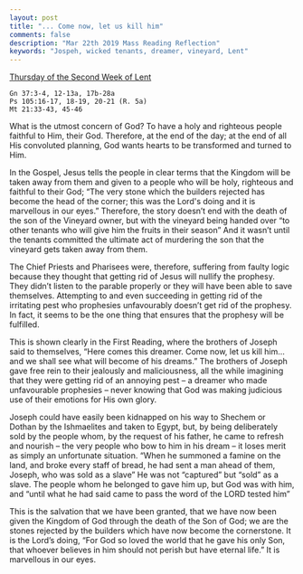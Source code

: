 ```yaml
---
layout: post
title: "... Come now, let us kill him"
comments: false
description: "Mar 22th 2019 Mass Reading Reflection"
keywords: "Jospeh, wicked tenants, dreamer, vineyard, Lent"
---
```


[Thursday of the Second Week of Lent](https://www.ewtn.com/daily-readings/?date=2019-03-22)

```
Gn 37:3-4, 12-13a, 17b-28a
Ps 105:16-17, 18-19, 20-21 (R. 5a) 
Mt 21:33-43, 45-46
```
What is the utmost concern of God? To have a holy and righteous people faithful to Him, their God. Therefore, at the end of the day; at the end of all His convoluted planning, God wants hearts to be transformed and turned to Him. 

In the Gospel, Jesus tells the people in clear terms that the Kingdom will be taken away from them and given to a people who will be holy, righteous and faithful to their God; “The very stone which the builders rejected has become the head of the corner; this was the Lord's doing and it is marvellous in our eyes.” Therefore, the story doesn’t end with the death of the son of the Vineyard owner, but with the vineyard being handed over “to other tenants who will give him the fruits in their season” And it wasn’t until the tenants committed the ultimate act of murdering the son that the vineyard gets taken away from them. 

The Chief Priests and Pharisees were, therefore, suffering from faulty logic because they thought that getting rid of Jesus will nullify the prophesy. They didn’t listen to the parable properly or they will have been able to save themselves. Attempting to and even succeeding in getting rid of the irritating pest who prophesies unfavourably doesn’t get rid of the prophesy. In fact, it seems to be the one thing that ensures that the prophesy will be fulfilled. 

This is shown clearly in the First Reading, where the brothers of Joseph said to themselves, “Here comes this dreamer. Come now, let us kill him… and we shall see what will become of his dreams.” The brothers of Joseph gave free rein to their jealously and maliciousness, all the while imagining that they were getting rid of an annoying pest – a dreamer who made unfavourable prophesies – never knowing that God was making judicious use of their emotions for His own glory.

Joseph could have easily been kidnapped on his way to Shechem or Dothan by the Ishmaelites and taken to Egypt, but, by being deliberately sold by the people whom, by the request of his father, he came to refresh and nourish – the very people who bow to him in his dream – it loses merit as simply an unfortunate situation. “When he summoned a famine on the land, and broke every staff of bread, he had sent a man ahead of them, Joseph, who was sold as a slave” He was not “captured” but “sold” as a slave. The people whom he belonged to gave him up, but God was with him, and “until what he had said came to pass the word of the LORD tested him”

This is the salvation that we have been granted, that we have now been given the Kingdom of God through the death of the Son of God; we are the stones rejected by the builders which have now become the cornerstone.  It is the Lord’s doing, “For God so loved the world that he gave his only Son, that whoever believes in him should not perish but have eternal life.” It is marvellous in our eyes.
